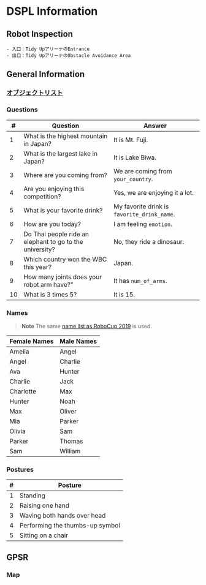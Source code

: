 # DSPL Information

## Robot Inspection
    - 入口：Tidy UpアリーナのEntrance
    - 出口：Tidy UpアリーナのObstacle Avoidance Area

## General Information

### [オブジェクトリスト](dspl_objects_with_predefined_location.pdf)

### Questions

| #   | Question                                                 | Answer                                      |
| --- | -------------------------------------------------------- | ------------------------------------------- |
| 1   | What is the highest mountain in Japan?                   | It is Mt. Fuji.                             |
| 2   | What is the largest lake in Japan?                       | It is Lake Biwa.                            |
| 3   | Where are you coming from?                               | We are coming from `your_country`.          |
| 4   | Are you enjoying this competition?                       | Yes, we are enjoying it a lot.              |
| 5   | What is your favorite drink?                             | My favorite drink is `favorite_drink_name`. |
| 6   | How are you today?                                       | I am feeling `emotion`.                     |
| 7   | Do Thai people ride an elephant to go to the university? | No, they ride a dinosaur.                   |
| 8   | Which country won the WBC this year?                     | Japan.                                      |
| 9   | How many joints does your robot arm have?"               | It has `num_of_arms`.                       |
| 10  | What is 3 times 5?                                       | It is 15.                                   |

### Names

> **Note**
> The same [name list as RoboCup 2019](https://github.com/RoboCupAtHome/Sydney2019/blob/master/Files/Names.pdf) is used.

| Female Names | Male Names |
| ------------ | ---------- |
| Amelia       | Angel      |
| Angel        | Charlie    |
| Ava          | Hunter     |
| Charlie      | Jack       |
| Charlotte    | Max        |
| Hunter       | Noah       |
| Max          | Oliver     |
| Mia          | Parker     |
| Olivia       | Sam        |
| Parker       | Thomas     |
| Sam          | William    |

### Postures

| #   | Posture                         |
| --- | ------------------------------- |
| 1   | Standing                        |
| 2   | Raising one hand                |
| 3   | Waving both hands over head     |
| 4   | Performing the thumbs-up symbol |
| 5   | Sitting on a chair              |

## GPSR
### Map





